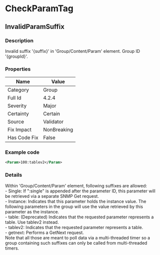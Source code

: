 ﻿---  
uid: Validator_4_2_4  
---

# CheckParamTag

## InvalidParamSuffix

### Description

Invalid suffix '{suffix}' in 'Group\/Content\/Param' element. Group ID '{groupId}'.

### Properties

| Name         | Value       |
| ------------ | ----------- |
| Category     | Group       |
| Full Id      | 4.2.4       |
| Severity     | Major       |
| Certainty    | Certain     |
| Source       | Validator   |
| Fix Impact   | NonBreaking |
| Has Code Fix | False       |

### Example code

```xml
<Param>100:tablev2</Param>
```

### Details

Within 'Group\/Content\/Param' element, following suffixes are allowed:  
 \- Single: If ":single" is appended after the parameter ID, this parameter will be retrieved via a separate SNMP Get request.  
 \- Instance: Indicates that this parameter holds the instance value. The following parameters in the group will use the value retrieved by this parameter as the instance.  
 \- table: (Deprecated) Indicates that the requested parameter represents a table. Use tablev2 instead.  
 \- tablev2: Indicates that the requested parameter represents a table.  
 \- getnext: Performs a GetNext request.  
Note that all those are meant to poll data via a multi\-threaded timer so a group containing such suffixes can only be called from multi\-threaded timers.
